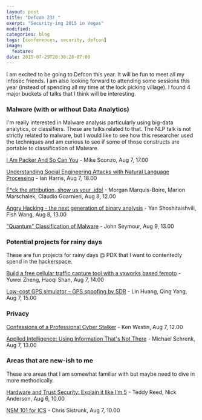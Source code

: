 ```yaml
---
layout: post
title: "Defcon 23! "
exerpt: "Security-ing 2015 in Vegas"
modified:
categories: blog
tags: [conferences, security, defcon]
image:
  feature:
date: 2015-07-29T20:38:28-07:00
---
```


I am excited to be going to Defcon this year. It will be fun to meet all my infosec friends. I am also looking forward to attending some sessions this year (instead of spending all my time at the lock picking village). I found 4 major buckets of talks that I think will be interesting. 

### Malware (with or without Data Analytics)
I'm really interested in Malware analysis particularly using big-data analytics, or classifiers. These are talks related to that. The NLP talk is not strictly related to malware, but I would like to see how this researcher used the techniques and am curious to see if some of those constructs are portable to classification of Malware.

<a href="https://www.defcon.org/html/defcon-23/dc-23-speakers.html#Sconzo">I Am Packer And So Can You</a> - Mike Sconzo, Aug 7, 17.00

<a href="https://www.defcon.org/html/defcon-23/dc-23-village-talks.html#sevillage">Understanding Social Engineering Attacks with Natural Language Processing</a> - Ian Harris, Aug 7, 18.00

<a href="https://www.defcon.org/html/defcon-23/dc-23-speakers.html#Marquis-Boire">F*ck the attribution, show us your .idb!</a> - Morgan Marquis-Boire, Marion Marschalek, Claudio Guarnieri, Aug 8, 12.00

<a href="https://www.defcon.org/html/defcon-23/dc-23-speakers.html#Shoshitaishvili">Angry Hacking - the next generation of binary analysis</a> - Yan Shoshitaishvili, Fish Wang, Aug 8, 13.00

<a href="https://www.defcon.org/html/defcon-23/dc-23-speakers.html#Seymour">"Quantum" Classification of Malware</a> - John Seymour, Aug 9, 13.00

### Potential projects for rainy days
These are fun projects for rainy days @ PDX that I want to contentedly spend in the hackerspace.

<a href="https://www.defcon.org/html/defcon-23/dc-23-speakers.html#Zheng">Build a free cellular traffic capture tool with a vxworks based femoto</a> - Yuwei Zheng, Haoqi Shan, Aug 7, 14.00

<a href="https://www.defcon.org/html/defcon-23/dc-23-speakers.html#Huang">Low-cost GPS simulator – GPS spoofing by SDR</a> - Lin Huang, Qing Yang, Aug 7, 15.00

### Privacy

<a href="https://www.defcon.org/html/defcon-23/dc-23-speakers.html#Westin">Confessions of a Professional Cyber Stalker</a> - Ken Westin, Aug 7, 12.00

<a href="https://www.defcon.org/html/defcon-23/dc-23-speakers.html#Schrenk">Applied Intelligence: Using Information That's Not There</a> - Michael Schrenk, Aug 7, 13.00
 
### Areas that are new-ish to me 
These are areas that I am somewhat familiar with but maybe need to dive in more methodically.

<a href="https://www.defcon.org/html/defcon-23/dc-23-speakers.html#Reed">Hardware and Trust Security: Explain it like I’m 5</a> - Teddy Reed, Nick Anderson, Aug 6, 10.00

<a href="https://www.defcon.org/html/defcon-23/dc-23-speakers.html#Sistrunk">NSM 101 for ICS</a> - Chris Sistrunk, Aug 7, 10.00

